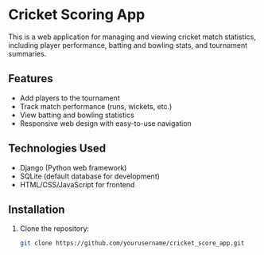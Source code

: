 # Cricket Scoring App

This is a web application for managing and viewing cricket match statistics, including player performance, batting and bowling stats, and tournament summaries.

## Features
- Add players to the tournament
- Track match performance (runs, wickets, etc.)
- View batting and bowling statistics
- Responsive web design with easy-to-use navigation

## Technologies Used
- Django (Python web framework)
- SQLite (default database for development)
- HTML/CSS/JavaScript for frontend

## Installation
1. Clone the repository:
   ```bash
   git clone https://github.com/yourusername/cricket_score_app.git
